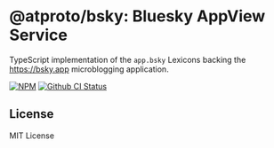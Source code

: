 # @atproto/bsky: Bluesky AppView Service

TypeScript implementation of the `app.bsky` Lexicons backing the https://bsky.app microblogging application.

[![NPM](https://img.shields.io/npm/v/@atproto/bsky)](https://www.npmjs.com/package/@atproto/bsky)
[![Github CI Status](https://github.com/bluesky-social/atproto/actions/workflows/repo.yaml/badge.svg)](https://github.com/bluesky-social/atproto/actions/workflows/repo.yaml)

## License

MIT License
